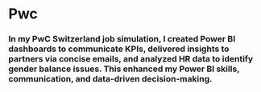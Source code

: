 # Pwc
### In my PwC Switzerland job simulation, I created Power BI dashboards to communicate KPIs, delivered insights to partners via concise emails, and analyzed HR data to identify gender balance issues. This enhanced my Power BI skills, communication, and data-driven decision-making.

